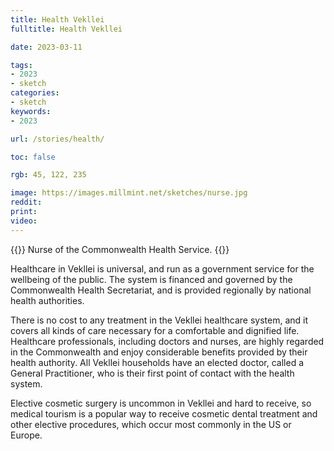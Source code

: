 ```yaml
---
title: Health Vekllei
fulltitle: Health Vekllei

date: 2023-03-11

tags: 
- 2023
- sketch
categories:
- sketch
keywords:
- 2023

url: /stories/health/

toc: false

rgb: 45, 122, 235

image: https://images.millmint.net/sketches/nurse.jpg
reddit:
print: 
video:
---
```

{{<hint caption>}}
Nurse of the Commonwealth Health Service.
{{</hint>}}

Healthcare in Vekllei is universal, and run as a government service for the wellbeing of the public. The system is financed and governed by the Commonwealth Health Secretariat, and is provided regionally by national health authorities.

There is no cost to any treatment in the Vekllei healthcare system, and it covers all kinds of care necessary for a comfortable and dignified life. Healthcare professionals, including doctors and nurses, are highly regarded in the Commonwealth and enjoy considerable benefits provided by their health authority. All Vekllei households have an elected doctor, called a General Practitioner, who is their first point of contact with the health system.

Elective cosmetic surgery is uncommon in Vekllei and hard to receive, so medical tourism is a popular way to receive cosmetic dental treatment and other elective procedures, which occur most commonly in the US or Europe.
